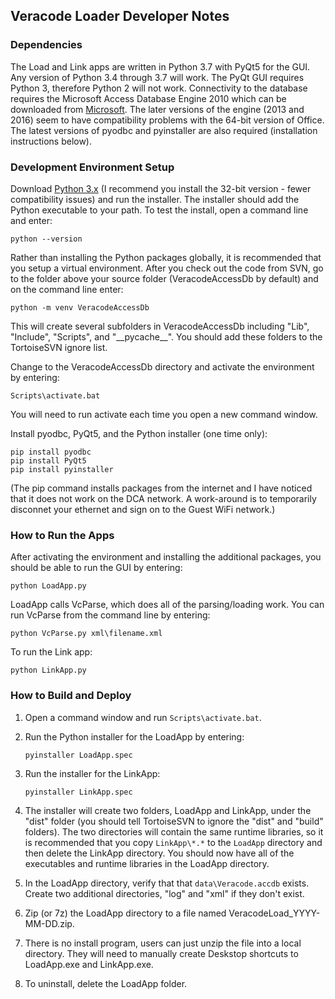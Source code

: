 ## Veracode Loader Developer Notes
### Dependencies

The Load and Link apps are written in Python 3.7 with PyQt5 for the GUI. Any version of Python 3.4 through 3.7 will work. The PyQt GUI requires Python 3, therefore Python 2 will not work. Connectivity to the database requires the Microsoft Access Database Engine 2010 which can be downloaded from [Microsoft](https://www.microsoft.com/en-us/download/details.aspx?id=13255). The later versions of the engine (2013 and 2016) seem to have compatibility problems with the 64-bit version of Office. The latest versions of pyodbc and pyinstaller are also required (installation instructions below).

### Development Environment Setup

Download [Python 3.x](https://www.python.org/downloads/windows/) (I recommend you install the 32-bit version - fewer compatibility issues) and run the installer. The installer should add the Python executable to your path. To test the install, open a command line and enter:
```
python --version
```

Rather than installing the Python packages globally, it is recommended that you setup a virtual environment. After you check out the code from SVN, go to the folder above your source folder (VeracodeAccessDb by default) and on the command line enter:
```
python -m venv VeracodeAccessDb
```
This will create several subfolders in VeracodeAccessDb including "Lib", "Include", "Scripts", and "\_\_pycache\_\_". You should add these folders to the TortoiseSVN ignore list.

Change to the VeracodeAccessDb directory and activate the environment by entering:
```
Scripts\activate.bat
```

You will need to run activate each time you open a new command window.

Install pyodbc, PyQt5, and the Python installer (one time only):
```
pip install pyodbc
pip install PyQt5
pip install pyinstaller
```
(The pip command installs packages from the internet and I have noticed that it does not work on the DCA network. A work-around is to temporarily disconnet your ethernet and sign on to the Guest WiFi network.)

### How to Run the Apps

After activating the environment and installing the additional packages, you should be able to run the GUI by entering:
```
python LoadApp.py
```

LoadApp calls VcParse, which does all of the parsing/loading work. You can run VcParse from the command line by entering:
```
python VcParse.py xml\filename.xml
```

To run the Link app:
```
python LinkApp.py
```

### How to Build and Deploy  

1. Open a command window and run ```Scripts\activate.bat```.

1. Run the Python installer for the LoadApp by entering:
   ```
   pyinstaller LoadApp.spec
   ```

1. Run the installer for the LinkApp:
   ```
   pyinstaller LinkApp.spec
   ```

1. The installer will create two folders, LoadApp and LinkApp, under the "dist" folder (you should tell TortoiseSVN to ignore the "dist" and "build" folders). The two directories will contain the same runtime libraries, so it is recommended that you copy ```LinkApp\*.*``` to the ```LoadApp``` directory and then delete the LinkApp directory. You should now have all of the executables and runtime libraries in the LoadApp directory.

1. In the LoadApp directory, verify that that ```data\Veracode.accdb``` exists. Create two additional directories, "log" and "xml" if they don't exist. 

1. Zip (or 7z) the LoadApp directory to a file named VeracodeLoad_YYYY-MM-DD.zip.

1. There is no install program, users can just unzip the file into a local directory. They will need to manually create Deskstop shortcuts to LoadApp.exe and LinkApp.exe.

1. To uninstall, delete the LoadApp folder.